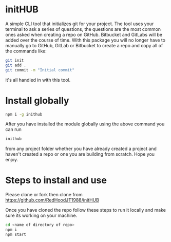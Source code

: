 # initHUB
A simple CLI tool that initializes git for your project.
The tool uses your terminal to ask a series of questions, the questions
are the most common ones asked when creating a repo on GitHub. Bitbucket
and GitLabs will be added over the course of time. With this package
you will no longer have to manually go to GitHub, GitLab or Bitbucket
to create a repo and copy all of the commands like:
```bash
git init
git add .
git commit -m "Initial commit"
```
it's all handled in with this tool.

# Install globally
```bash
npm i -g inithub
```

After you have installed the module globally using the above command you can run 
```bash
inithub
```
from any project folder whether you have already created a project and haven't created a repo
or one you are building from scratch. Hope you enjoy.

# Steps to install and use
Please clone or fork then clone from 
https://github.com/RedHoodJT1988/initHUB

Once you have cloned the repo follow these steps to run it locally and make sure its working on your
machine.
```bash
cd <name of directory of repo>
npm i
npm start
```

